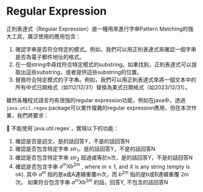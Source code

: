 # Regular Expression

正則表達式（Regular Expression）是一種用來進行字串Pattern Matching的強大工具，廣泛使用的應用包含：

1. 確認字串是否符合特定的模式。例如，我們可以用正則表達式來確認一個字串是否為電子郵件地址的格式。
2. 在一個string中尋找符合特定模式的substring。如果找到，正則表達式可以提取出這些substring，或者提供這些substring的位置。
3. 替換符合特定模式的子字串。例如，我們可以用正則表達式來將一個文本中的所有中式日期格式（如112/12/31）替換為美式日期格式（如2023/12/31）。

雖然各種程式語言均有很強的regular expression功能，例如在java中，透過`java.util.regex` package可以實作複雜的regular expression應用，但在本次作業，我們將要求：

<aside>
  📖 不能使用`java.util.regex`，實現以下的功能：
  
  1. 確認是否是迴文，是的話回答Y，不是的話回答N
  2. 確認是否包含特定字串 $str_1$，是的話回答Y，不是的話回答N
  3. 確認是否包含特定字串 $str_2$ 超過或等於n次，是的話回答Y，不是的話回答N
  4. 確認是否包含字串 $a^{m}Xb^{2m}$ , where $m\geq1$, and $X$ is any string (empty is ok).
     其中 $a^m$ 指的是a或A連續重覆m次，而 $b^{2m}$ 指的是b或B連續重覆 $2m$次。
  如果符合包含字串 $a^{m}Xb^{2m}$ 的話，回答Y, 不包含的話回答N
</aside>
